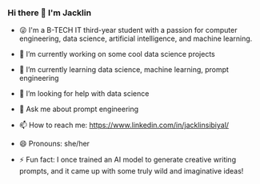 ### Hi there 👋 I'm Jacklin

- 😜 I'm a B-TECH IT third-year student with a passion for computer engineering, data science, artificial intelligence, and machine learning.

- 🔭 I’m currently working on some cool data science projects 
- 🌱 I’m currently learning data science, machine learning, prompt engineering 
- 🤔 I’m looking for help with data science 
- 💬 Ask me about prompt engineering 
- 📫 How to reach me: https://www.linkedin.com/in/jacklinsibiyal/
- 😄 Pronouns: she/her
- ⚡ Fun fact: I once trained an AI model to generate creative writing prompts, and it came up with some truly wild and imaginative ideas! 

